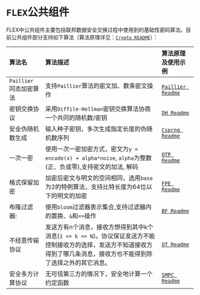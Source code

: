 # `FLEX`公共组件
FLEX中公共组件主要包括联邦数据安全交换过程中使用到的基础性密码算法。目前公共组件部分支持如下算法（算法原理详见：[`Crypto README`](../flex/crypto/README.md)）：

|算法名 |算法描述 | 算法原理及使用示例| 
| :----- | :-----   | :----- |
|`Paillier`同态加密算法|支持`Paillier`算法的密文加、数乘密文操作| [`Paillier Readme`](../flex/crypto/paillier/README.md)|
|密钥交换协议|采用`Diffile-Hellman`密钥交换算法协商一个共同的随机数/密钥| [`DH Readme`](../flex/crypto/key_exchange/README.md)|
|安全伪随机数生成|输入种子密钥，多次生成指定长度的伪随机数序列| [`Csprng Readme`](../flex/crypto/csprng/README.md)|
|一次一密|使用一次一密加密方式，密文为```y = encode(x) + alpha*noise```, `alpha`为整数(正、负或零),支持密文的加法, 解码| [`OTP Readme`](../flex/crypto/onetime_pad/README.md)|
|格式保留加密|加密后密文与明文的空间相同，选用`base`为2的特例算法，支持比特长度为64位以下的明文的加密| [`FPE Readme`](../flex/crypto/fpe/README.md)|
|布隆过滤器:|使用`bloom`过滤器表示集合,支持过滤器内的置换、`&`和`==`操作| [`BF Readme`](../flex/crypto/id_filter/README.md)|
|不经意传输协议|发送方有n个消息，接收方想得到其中k个消息(`1 <= k <= N`)。协议保证发送方不能控制接收方的选择，发送方不知道接收方得到了哪几条消息，接收方也不能得到除了选择之外的其它消息。| [`OT Readme`](../flex/crypto/oblivious_transfer/README.md)|
|安全多方计算协议|无可信第三方的情况下，安全地计算一个约定函数| [`SMPC Readme`](../flex/crypto/smpc/README.md)|